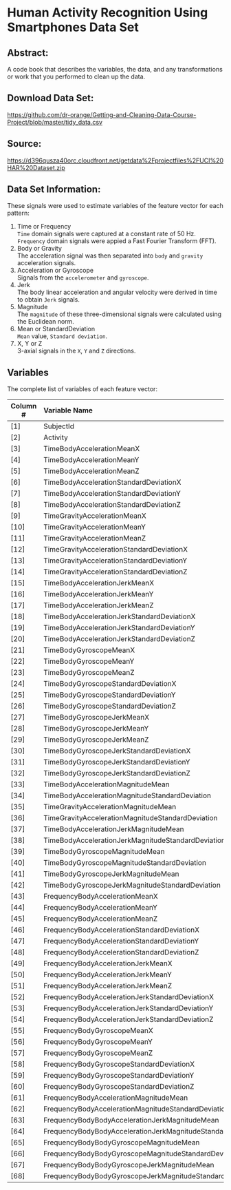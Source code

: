# Human Activity Recognition Using Smartphones Data Set 

## Abstract:

A code book that describes the variables, the data, and any transformations or work that you performed to clean up the data.

## Download Data Set:

https://github.com/dr-orange/Getting-and-Cleaning-Data-Course-Project/blob/master/tidy_data.csv

## Source:

https://d396qusza40orc.cloudfront.net/getdata%2Fprojectfiles%2FUCI%20HAR%20Dataset.zip

## Data Set Information:

These signals were used to estimate variables of the feature vector for each pattern:  

1. Time or Frequency  
    `Time` domain signals were captured at a constant rate of 50 Hz.  
    `Frequency` domain signals were appied a Fast Fourier Transform (FFT).
2. Body or Gravity  
    The acceleration signal was then separated into `body` and `gravity` acceleration signals.
3. Acceleration or Gyroscope  
    Signals from the `accelerometer` and `gyroscope`. 
4. Jerk  
    The body linear acceleration and angular velocity were derived in time to obtain `Jerk` signals.
5. Magnitude  
    The `magnitude` of these three-dimensional signals were calculated using the Euclidean norm.
6. Mean or StandardDeviation  
    `Mean` value, `Standard deviation`.
7. X, Y or Z  
    3-axial signals in the `X`, `Y` and `Z` directions.

## Variables

The complete list of variables of each feature vector:

|Column #|Variable Name|
|-|:--------|
|[1]|SubjectId|
|[2]|Activity|
|[3]|TimeBodyAccelerationMeanX|
|[4]|TimeBodyAccelerationMeanY|
|[5]|TimeBodyAccelerationMeanZ|
|[6]|TimeBodyAccelerationStandardDeviationX|
|[7]|TimeBodyAccelerationStandardDeviationY|
|[8]|TimeBodyAccelerationStandardDeviationZ|
|[9]|TimeGravityAccelerationMeanX|
|[10]|TimeGravityAccelerationMeanY|
|[11]|TimeGravityAccelerationMeanZ|
|[12]|TimeGravityAccelerationStandardDeviationX|
|[13]|TimeGravityAccelerationStandardDeviationY|
|[14]|TimeGravityAccelerationStandardDeviationZ|
|[15]|TimeBodyAccelerationJerkMeanX|
|[16]|TimeBodyAccelerationJerkMeanY|
|[17]|TimeBodyAccelerationJerkMeanZ|
|[18]|TimeBodyAccelerationJerkStandardDeviationX|
|[19]|TimeBodyAccelerationJerkStandardDeviationY|
|[20]|TimeBodyAccelerationJerkStandardDeviationZ|
|[21]|TimeBodyGyroscopeMeanX|
|[22]|TimeBodyGyroscopeMeanY|
|[23]|TimeBodyGyroscopeMeanZ|
|[24]|TimeBodyGyroscopeStandardDeviationX|
|[25]|TimeBodyGyroscopeStandardDeviationY|
|[26]|TimeBodyGyroscopeStandardDeviationZ|
|[27]|TimeBodyGyroscopeJerkMeanX|
|[28]|TimeBodyGyroscopeJerkMeanY|
|[29]|TimeBodyGyroscopeJerkMeanZ|
|[30]|TimeBodyGyroscopeJerkStandardDeviationX|
|[31]|TimeBodyGyroscopeJerkStandardDeviationY|
|[32]|TimeBodyGyroscopeJerkStandardDeviationZ|
|[33]|TimeBodyAccelerationMagnitudeMean|
|[34]|TimeBodyAccelerationMagnitudeStandardDeviation|
|[35]|TimeGravityAccelerationMagnitudeMean|
|[36]|TimeGravityAccelerationMagnitudeStandardDeviation|
|[37]|TimeBodyAccelerationJerkMagnitudeMean|
|[38]|TimeBodyAccelerationJerkMagnitudeStandardDeviation|
|[39]|TimeBodyGyroscopeMagnitudeMean|
|[40]|TimeBodyGyroscopeMagnitudeStandardDeviation|
|[41]|TimeBodyGyroscopeJerkMagnitudeMean|
|[42]|TimeBodyGyroscopeJerkMagnitudeStandardDeviation|
|[43]|FrequencyBodyAccelerationMeanX|
|[44]|FrequencyBodyAccelerationMeanY|
|[45]|FrequencyBodyAccelerationMeanZ|
|[46]|FrequencyBodyAccelerationStandardDeviationX|
|[47]|FrequencyBodyAccelerationStandardDeviationY|
|[48]|FrequencyBodyAccelerationStandardDeviationZ|
|[49]|FrequencyBodyAccelerationJerkMeanX|
|[50]|FrequencyBodyAccelerationJerkMeanY|
|[51]|FrequencyBodyAccelerationJerkMeanZ|
|[52]|FrequencyBodyAccelerationJerkStandardDeviationX|
|[53]|FrequencyBodyAccelerationJerkStandardDeviationY|
|[54]|FrequencyBodyAccelerationJerkStandardDeviationZ|
|[55]|FrequencyBodyGyroscopeMeanX|
|[56]|FrequencyBodyGyroscopeMeanY|
|[57]|FrequencyBodyGyroscopeMeanZ|
|[58]|FrequencyBodyGyroscopeStandardDeviationX|
|[59]|FrequencyBodyGyroscopeStandardDeviationY|
|[60]|FrequencyBodyGyroscopeStandardDeviationZ|
|[61]|FrequencyBodyAccelerationMagnitudeMean|
|[62]|FrequencyBodyAccelerationMagnitudeStandardDeviation|
|[63]|FrequencyBodyBodyAccelerationJerkMagnitudeMean|
|[64]|FrequencyBodyBodyAccelerationJerkMagnitudeStandardDeviation|
|[65]|FrequencyBodyBodyGyroscopeMagnitudeMean|
|[66]|FrequencyBodyBodyGyroscopeMagnitudeStandardDeviation|
|[67]|FrequencyBodyBodyGyroscopeJerkMagnitudeMean|
|[68]|FrequencyBodyBodyGyroscopeJerkMagnitudeStandardDeviation|